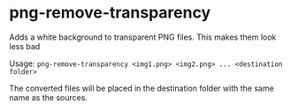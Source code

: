 # png-remove-transparency

Adds a white background to transparent PNG files.
This makes them look less bad

Usage: `png-remove-transparency <img1.png> <img2.png> ... <destination folder>`

The converted files will be placed in the destination folder with the same name as the sources.
